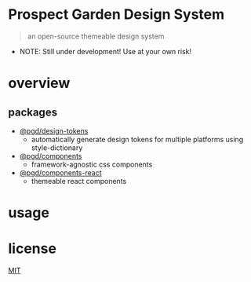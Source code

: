 # Prospect Garden Design System

> an open-source themeable design system

- NOTE: Still under development! Use at your own risk!

# overview

## packages

- [@pgd/design-tokens](/packages/design-tokens)
  - automatically generate design tokens for multiple platforms using style-dictionary
- [@pgd/components](/packages/components)
  - framework-agnostic css components
- [@pgd/components-react](/packages/components-react)
  - themeable react components 

# usage

# license

[MIT](https://opensource.org/licenses/MIT)
